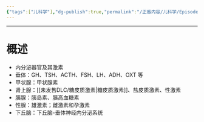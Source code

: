 ```yaml
---
{"tags":["儿科学"],"dg-publish":true,"permalink":"/正番内容/儿科学/Episode 10. 内分泌系统疾病/儿科内分泌系统总论/","dgPassFrontmatter":true}
---
```


---
# 概述
+ 内分泌器官及其激素
+ 垂体：GH、TSH、ACTH、FSH、LH、ADH、OXT 等
+ 甲状腺：甲状腺素
+ 肾上腺：[[未发售DLC/糖皮质激素\|糖皮质激素]]、盐皮质激素、性激素
+ 胰腺：胰岛素、胰高血糖素
+ 性腺：雄激素；雌激素和孕激素
+ 下丘脑：下丘脑-垂体神经内分泌系统